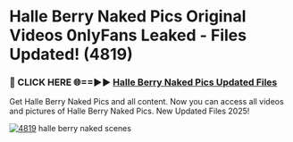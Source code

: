 # Halle Berry Naked Pics Original Videos 0nlyFans Leaked - Files Updated! (4819)

<h3>🔴 CLICK HERE 🌐==►► <a href="https://tinyurl.com/yckcrads" rel="nofollow">Halle Berry Naked Pics Updated Files</a></h3>

Get Halle Berry Naked Pics and all content. Now you can access all videos and pictures of Halle Berry Naked Pics. New Updated Files 2025!

[![4819](https://i.imgur.com/hpKpOFt.gif)](https://tinyurl.com/yckcrads)
halle berry naked scenes